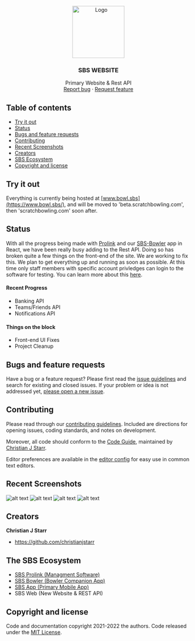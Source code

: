 

<p align="center">
  <a href="https://www.bowl.sbs">
    <img src="https://www.bowl.sbs/static/img/SBS_Logo.png" alt="Logo" width=142 >
  </a>

  <h3 align="center">SBS WEBSITE</h3>

  <p align="center">
    Primary Website & Rest API
    <br>
    <a href="https://reponame/issues/new?template=bug.md">Report bug</a>
    ·
    <a href="https://reponame/issues/new?template=feature.md&labels=feature">Request feature</a>
  </p>
</p>


## Table of contents

- [Try it out](#try-it-out)
- [Status](#status)
- [Bugs and feature requests](#bugs-and-feature-requests)
- [Contributing](#contributing)
- [Recent Screenshots](#recent-screenshots)
- [Creators](#creators)
- [SBS Ecosystem](#the-sbs-ecosystem)
- [Copyright and license](#copyright-and-license)



## Try it out

Everything is currently being hosted at [www.bowl.sbs](https://www.bowl.sbs/), and will be moved to 'beta.scratchbowling.com', then 'scratchbowling.com' soon after.


## Status

With all the progress being made with [Prolink](https://github.com/Scratch-Bowling-Series/sbs-prolink) and our [SBS-Bowler](https://github.com/Scratch-Bowling-Series/sbs-bowler) app in React, we have been really busy adding to the Rest API. Doing so has broken quite a few things on the front-end of the site. We are working to fix this. We plan to get everything up and running as soon as possible. At this time only staff members with specific account privledges can login to the software for testing. You can learn more about this [here](https://scratchbowling.com/).
#### Recent Progress
- Banking API
- Teams/Friends API
- Notifications API
#### Things on the block
- Front-end UI Fixes
- Project Cleanup

## Bugs and feature requests

Have a bug or a feature request? Please first read the [issue guidelines](https://reponame/blob/master/CONTRIBUTING.md) and search for existing and closed issues. If your problem or idea is not addressed yet, [please open a new issue](https://reponame/issues/new).

## Contributing

Please read through our [contributing guidelines](https://reponame/blob/master/CONTRIBUTING.md). Included are directions for opening issues, coding standards, and notes on development.

Moreover, all code should conform to the [Code Guide](https://github.com/mdo/code-guide), maintained by [Christian J Starr](https://github.com/christianjstarr).

Editor preferences are available in the [editor config](https://reponame/blob/master/.editorconfig) for easy use in common text editors. 

## Recent Screenshots
![alt text](https://github.com/Scratch-Bowling-Series/sbs-website/blob/main/screenshots/Screenshot_1.png?raw=true)
![alt text](https://github.com/Scratch-Bowling-Series/sbs-website/blob/main/screenshots/Screenshot_2.png?raw=true)
![alt text](https://github.com/Scratch-Bowling-Series/sbs-website/blob/main/screenshots/Screenshot_3.png?raw=true)
![alt text](https://github.com/Scratch-Bowling-Series/sbs-website/blob/main/screenshots/Screenshot_4.png?raw=true)

## Creators

**Christian J Starr**

- <https://github.com/christianjstarr>

## The SBS Ecosystem
- [SBS Prolink (Managment Software)](https://github.com/Scratch-Bowling-Series/sbs-prolink)
- [SBS Bowler (Bowler Companion App)](https://github.com/Scratch-Bowling-Series/sbs-bowler)
- [SBS App (Primary Mobile App)](https://github.com/Scratch-Bowling-Series/sbs-mobile)
- SBS Web (New Website & REST API)
## Copyright and license

Code and documentation copyright 2021-2022 the authors. Code released under the [MIT License](https://github.com/Scratch-Bowling-Series/sbs-website/blob/main/LICENSE).

